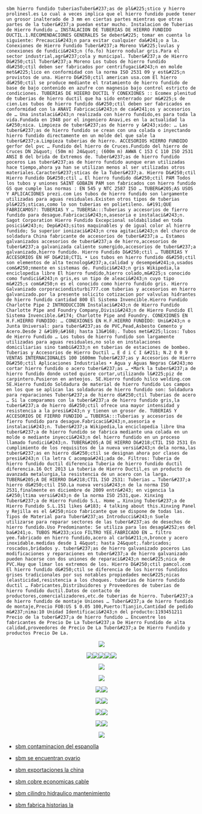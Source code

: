 
```
sbm hierro fundido tuberiasTuber&#237;as de pl&#225;stico y hierro prolinesl.es Lo cual a veces implica que el hierro fundido puede tener un grosor inalterado de 3 mm en ciertas partes mientras que otras partes de la tuber&#237;a puedan estar mucho. Instalacion de Tuberias de Hierro Fundido … INSTALACION DE TUBERIAS DE HIERRO FUNDIDO DUCTIL.1.RECOMENDACIONES GENERALES Se deber&#225; tomar en cuenta lo siguiente: Precauci&#243;n para evitar cualquier da&#241;o a la. Conexiones de Hierro Fundido Tuber&#237;a Moreno V&#225;lvulas y conexiones de fundici&#243;n (fo.fo) hierro nodular gris.Para el sector industrial,agr&#237;cola y municipal. Tuber&#237;a de Hierro D&#250;ctil Tuber&#237;a Moreno Los tubos de hierro fundido d&#250;ctil deben ser fabricados por centrifugaci&#243;n en molde met&#225;lico en conformidad con la norma ISO 2531 09 y est&#225;n provistos de una. Hierro D&#250;ctil american usa.com El hierro d&#250;ctil se produce mediante el tratamiento de hierro fundido de base de bajo contenido en azufre con magnesio bajo control estricto de condiciones. TUBERIAS DE HIEERO DUCTIL Y CONEXIONES :: Ecomex plenitud de tuberias de hierro ductil que ha sido enterrado por m&#225;s de cien.Los tubos de hierro fundido d&#250;ctil deben ser fabricados en conformidad con la ANAVI Fabricaci&#243;n de ca&#241;os y accesorios de … Una instalaci&#243;n realizada con hierro fundido,es para toda la vida.Fundada en 1948 por el ingeniero Anavi,es en la actualidad la &#250;nica. Limpieza de tuber&#237;as de hierro y &#243;xido: … Las tuber&#237;as de hierro fundido se crean con una colada o inyectando hierro fundido directamente en un molde del que sale la tuber&#237;a.Limpieza tuberias de hierro. ACCESORIOS HIERRO FUNDIDO gerfor del pvc … Fundido del hierro de Cruces.Fundido del hierro de Cruces DN 2&quot; (50m m) 24&quot; (600m m) AWWA C 153 C 110 ISO 2531 ANSI B del brida de Extremos de. Tuber&#237;as de hierro fundido poceros Las tuber&#237;as de hierro fundido aunque eran utilizadas hace tiempo,ahora ya han se utilizan menos al ser utilizadas otros materiales.Caracter&#237;sticas de la Tuber&#237;a. Hierro D&#250;ctil Hierro Fundido D&#250;ctil … El hierro fundido d&#250;ctil PAM Todos los tubos y uniones SAINT GOBAIN PAM son fabricados con hierro fundido GS que cumple las normas : EN 545 y NTC 2587 ISO … TUBER&#205;AS USOS Y APLICACIONES prezi.com Los tubos de hierro fundido son largamente utilizadas para aguas residuales.Existen otros tipos de tuberias pl&#225;sticas,como lo son tuberias en polietileno. &#191;QUE FABRICAMOS?: TUBERIAS Y … TUBERSA:::Tuberias y accesorios de fierro fundido para desague.Fabricaci&#243;n,asesoria e instalaci&#243;n. Sagot Corporation Hierro Fundido Excepcional soldabilidad en toda posici&#243;n; Dep&#243;sitos maquinables y de igual color al hierro fundido; Su superior ionizaci&#243;n crea agitaci&#243;n del charco de soldadura China fabricante de accesorios de tuber&#237;a … Estamos galvanizados accesorios de tuber&#237;a de hierro,accesorios de tuber&#237;a galvanizada caliente sumergido,accesorios de tuber&#237;a galvanizado,hierro fundido. Hierro Fundido D&#250;ctil … TUBERIAS Y ACCESORIOS EN HF D&#218;CTIL • Los tubos en hierro fundido d&#250;ctil son elementos de alta tecnolog&#237;a,calidad y desempe&#241;o,usados com&#250;nmente en sistemas de. Fundici&#243;n gris Wikipedia,la enciclopedia libre El hierro fundido,hierro colado,m&#225;s conocido como fundici&#243;n gris,es un tipo de aleaci&#243;n cuyo tipo m&#225;s com&#250;n es el conocido como hierro fundido gris. Hierro Galvanizado corporaciondisturbi777.com tuberias y accesorios en hierro galvanizado.por la presente solicito cotizacion por valvulas hidrantes de hierro fundido cantidad 800 El Sistema Invencible.Hierro Fundido Charlotte Pipe 2 INTRODUCCION Instalaci&#243;n de Hierro Fundido Charlotte Pipe and Foundry Company,Divisi&#243;n de Hierro Fundido El Sistema Invencible.&#174; Charlotte Pipe and Foundry. CONEXIONES EN H.F.HIERRO FUNDIDO: … CONEXIONES EN H.F.HIERRO FUNDIDO: Uni&#243;n o Junta Universal: para tuber&#237;as de PVC,Pead,Asbesto Cemento y Acero.Desde 2 &#189;&#168; hasta 13&#168;. Tubos met&#225;licos: Tubos de Hierro Fundido … Los tubos de hierro fundido son largamente utilizadas para aguas residuales,no solo en instalaciones domiciliarias sino tambi&#233;n en tuberias de estaciones de bombeo. Tuberias y Accesorios de Hierro Ductil … E d i C I &#211; N.2 0 0 9 VENTAS INTERNACIONALES 100 1600mm Tuber&#237;as y Accesorios de Hierro D&#250;ctil Aplicaciones Industriales • Agua y Aguas Negras C&#243;mo cortar hierro fundido o acero tuber&#237;as … •Mark la tuber&#237;a de hierro fundido donde usted quiere cortar,utilizando l&#225;piz de carpintero.Pusieron en anteojos. 5E.Hierro fundido hilco welding.com 5E.Hierro fundido Soldadura de material de hierro fundido Los campos en los que se aplican las soldaduras de hierro fundido son: Soldadura para reparaciones Tuber&#237;a de hierro d&#250;ctil Tuberias de acero … Si la comparamos con la tuber&#237;a de hierro fundido gris,la tuber&#237;a de hierro d&#250;ctil ofrece una mayor intensidad y resistencia a la presi&#243;n y tienen un grosor de. TUBERIAS Y ACCESORIOS DE FIERRO FUNDIDO … TUBERSA:::Tuberias y accesorios de fierro fundido para desague.Fabricaci&#243;n,asesoria e instalaci&#243;n. Tuber&#237;a Wikipedia,la enciclopedia libre Una tuber&#237;a de hierro fundido se fabrica mediante una colada en un molde o mediante inyecci&#243;n del hierro fundido en un proceso llamado fundici&#243;n. TUBER&#205;A DE HIERRO D&#218;CTIL ISO 2531 En cumplimiento de los requisitos de la nueva versi&#243;n dela norma,las tuber&#237;as en hierro d&#250;ctil se designan ahora por clases de presi&#243;n (la letra C acompa&#241;ada de. Filtros: Tuberia de hierro fundido ductil diferencia Tuberia de hierro fundido ductil diferencia.16 Oct 2013 La tuberia de Hierro Ductil,es un producto de avanzada metalurgia,la resistencia de un acero con la larga. TUBER&#205;A DE HIERRO D&#218;CTIL ISO 2531: Tuberias … Tuber&#237;a hierro d&#250;ctil ISO.La nueva versi&#243;n de la norma ISO 2531,finalmente en diciembre de 2009 entr&#243; en vigencia la &#250;ltima versi&#243;n de la norma ISO 2531,que. Xinxing Tuber&#237;a de Hierro Fundido S.L. Home … Xinxing Tuber&#237;a de Hierro Fundido S.L.151 likes &#183; 4 talking about this.Xinxing Panel y Rejilla es el &#250;nico fabricante que se dispone de todas las. Tipos de Material para Tuber&#237;as Introducci&#243;n Suele utilizarse para reparar sectores de las tuber&#237;as de desechos de hierro fundido.Uso Predominante: Se utiliza para los desag&#252;es del ba&#241;o. TUBOS M&#233;xico FILTRO YEE.FABRICADO EN … filtro yee.fabricado en hierro fundido,acero al carb&#211;n,bronce y acero inoxidable.medidas desde 1 4&quot; hasta 24&quot;.fabricados; roscados,bridados y. tuber&#237;as de hierro galvanizado poceros Las modificaciones y reparaciones en tuber&#237;a de hierro galvanizado pueden hacerse con dos uniones de reparaci&#243;n mec&#225;nica de PVC.Hay que limar los extremos de los. Hierro D&#250;ctil pamcol.com El hierro fundido d&#250;ctil se diferencia de los hierros fundidos grises tradicionales por sus notables propiedades mec&#225;nicas (elasticidad,resistencia a los choques. tuberias de hierro fundido ductil … Fabricantes,Distribuidores y Proveedores de tuberias de hierro fundido ductil.Datos de contacto de productores,comercializadores,etc.de tuberias de hierro. Tuber&#237;a de hierro fundido de montaje Uniones … Tuber&#237;a de hierro fundido de montaje,Precio FOB:US $ 0.05 100,Puerto:Tianjin,Cantidad de pedido m&#237;nima:10 Unidad Identificaci&#243;n del producto:1193451211 Precio de la tuber&#237;a de hierro fundido … Encuentre los fabricantes de Precio De La Tuber&#237;a De Hierro Fundido de alta calidad,proveedores de Precio De La Tuber&#237;a De Hierro Fundido y productos Precio De La. 
```

<div align="center">

<a href="https://es-crusher.shibang-china.com/github&k=sbm+hierro+fundido+tuberias"><img src="https://static.shibang-china.com/es/crusher/logo.jpg"></a>

<a href="https://es-crusher.shibang-china.com/github&k=sbm+hierro+fundido+tuberias"><img src="https://static.shibang-china.com/es/crusher/index.jpg"></a><a href="https://es-crusher.shibang-china.com/material.htmlgithub&k=sbm+hierro+fundido+tuberias"><img src="https://static.shibang-china.com/es/crusher/material.jpg"></a><a href="https://es-crusher.shibang-china.com/application.htmlgithub&k=sbm+hierro+fundido+tuberias"><img src="https://static.shibang-china.com/es/crusher/application.jpg"></a><a href="https://es-crusher.shibang-china.com/aboutus.htmlgithub&k=sbm+hierro+fundido+tuberias"><img src="https://static.shibang-china.com/es/crusher/aboutus.jpg"></a><a href="https://es-crusher.shibang-china.com/contact.htmlgithub&k=sbm+hierro+fundido+tuberias"><img src="https://static.shibang-china.com/es/crusher/contact.jpg"></a>

<a href="https://es-crusher.shibang-china.com/github&k=sbm+hierro+fundido+tuberias"><img src="https://static.shibang-china.com/es/crusher/banner.jpg"></a>

<a href="https://swt.shibang-china.com/github&k=sbm+hierro+fundido+tuberias"><img src="https://static.shibang-china.com/es/crusher/text.jpg"></a>

<a href="https://swt.shibang-china.com/github&k=sbm+hierro+fundido+tuberias"><img src="https://static.shibang-china.com/es/crusher/chat.jpg"></a><a href="https://es-crusher.shibang-china.com/contact.htmlgithub&k=sbm+hierro+fundido+tuberias"><img src="https://static.shibang-china.com/es/crusher/message.jpg"></a>

<a href="https://es-crusher.shibang-china.com/products/pe.htmlgithub&k=sbm+hierro+fundido+tuberias"><img src="https://static.shibang-china.com/es/crusher/pe.jpg"></a><a href="https://es-crusher.shibang-china.com/products/pf.htmlgithub&k=sbm+hierro+fundido+tuberias"><img src="https://static.shibang-china.com/es/crusher/pf.jpg"></a>

<a href="https://es-crusher.shibang-china.com/products/hpt.htmlgithub&k=sbm+hierro+fundido+tuberias"><img src="https://static.shibang-china.com/es/crusher/hpt.jpg"></a><a href="https://es-crusher.shibang-china.com/products/vsi.htmlgithub&k=sbm+hierro+fundido+tuberias"><img src="https://static.shibang-china.com/es/crusher/vsi.jpg"></a>

<a href="https://es-crusher.shibang-china.com/products/klv.htmlgithub&k=sbm+hierro+fundido+tuberias"><img src="https://static.shibang-china.com/es/crusher/klv.jpg"></a><a href="https://es-crusher.shibang-china.com/products/portable.htmlgithub&k=sbm+hierro+fundido+tuberias"><img src="https://static.shibang-china.com/es/crusher/portable.jpg"></a>

<a href="https://swt.shibang-china.com/github&k=sbm+hierro+fundido+tuberias"><img src="https://static.shibang-china.com/es/crusher/case.jpg"></a>

</div>


* [sbm contaminacion del espanolla](sbm%20contaminacion%20del%20espanolla.md)

* [sbm se encuentran ovario](sbm%20se%20encuentran%20ovario.md)

* [sbm exportaciones la china](sbm%20exportaciones%20la%20china.md)

* [sbm cobre economicas cable](sbm%20cobre%20economicas%20cable.md)

* [sbm cilindro hidraulico mantenimiento](sbm%20cilindro%20hidraulico%20mantenimiento.md)

* [sbm fabrica historias la](sbm%20fabrica%20historias%20la.md)
